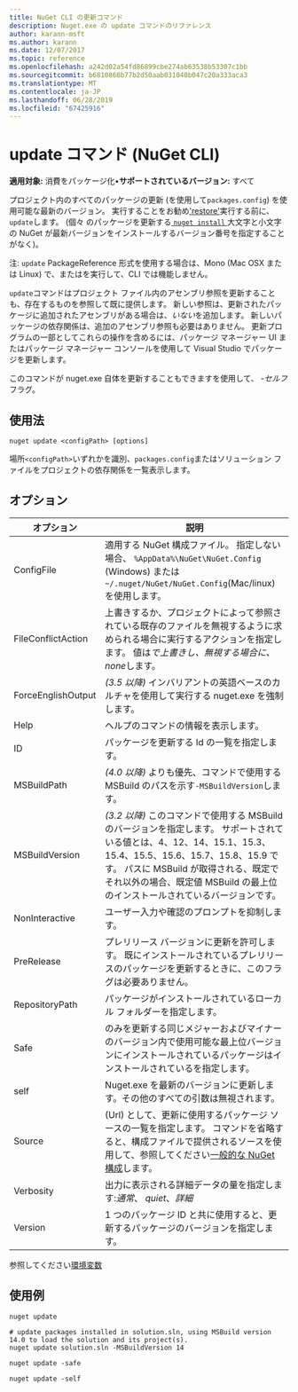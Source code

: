 ```yaml
---
title: NuGet CLI の更新コマンド
description: Nuget.exe の update コマンドのリファレンス
author: karann-msft
ms.author: karann
ms.date: 12/07/2017
ms.topic: reference
ms.openlocfilehash: a242d02a54fd86899cbe274ab63538b53307c1bb
ms.sourcegitcommit: b6810860b77b2d50aab031040b047c20a333aca3
ms.translationtype: MT
ms.contentlocale: ja-JP
ms.lasthandoff: 06/28/2019
ms.locfileid: "67425916"
---
```

# <a name="update-command-nuget-cli"></a>update コマンド (NuGet CLI)

**適用対象:** 消費をパッケージ化&bullet;**サポートされているバージョン:** すべて

プロジェクト内のすべてのパッケージの更新 (を使用して`packages.config`) を使用可能な最新のバージョン。 実行することをお勧め['restore'](cli-ref-restore.md)実行する前に、`update`します。 (個々 のパッケージを更新する[ `nuget install` ](cli-ref-install.md)大文字と小文字の NuGet が最新バージョンをインストールするバージョン番号を指定することがなく)。

注: `update` PackageReference 形式を使用する場合は、Mono (Mac OSX または Linux) で、またはを実行して、CLI では機能しません。

`update`コマンドはプロジェクト ファイル内のアセンブリ参照を更新することも、存在するものを参照して既に提供します。 新しい参照は、更新されたパッケージに追加されたアセンブリがある場合は、*いない*を追加します。 新しいパッケージの依存関係は、追加のアセンブリ参照も必要はありません。 更新プログラムの一部としてこれらの操作を含めるには、パッケージ マネージャー UI またはパッケージ マネージャー コンソールを使用して Visual Studio でパッケージを更新します。

このコマンドが nuget.exe 自体を更新することもできますを使用して、 *-セルフ*フラグ。

## <a name="usage"></a>使用法

```cli
nuget update <configPath> [options]
```

場所`<configPath>`いずれかを識別、`packages.config`またはソリューション ファイルをプロジェクトの依存関係を一覧表示します。

## <a name="options"></a>オプション

| オプション | 説明 |
| --- | --- |
| ConfigFile | 適用する NuGet 構成ファイル。 指定しない場合、 `%AppData%\NuGet\NuGet.Config` (Windows) または`~/.nuget/NuGet/NuGet.Config`(Mac/linux) を使用します。|
| FileConflictAction | 上書きするか、プロジェクトによって参照されている既存のファイルを無視するように求められる場合に実行するアクションを指定します。 値は*で上書きし、無視する場合に、none*します。 |
| ForceEnglishOutput | *(3.5 以降)* インバリアントの英語ベースのカルチャを使用して実行する nuget.exe を強制します。 |
| Help | ヘルプのコマンドの情報を表示します。 |
| ID | パッケージを更新する Id の一覧を指定します。 |
| MSBuildPath | *(4.0 以降)* よりも優先、コマンドで使用する MSBuild のパスを示す`-MSBuildVersion`します。 |
| MSBuildVersion | *(3.2 以降)* このコマンドで使用する MSBuild のバージョンを指定します。 サポートされている値とは、4、12、14、15.1、15.3、15.4、15.5、15.6、15.7、15.8、15.9 です。 パスに MSBuild が取得される、既定でそれ以外の場合、既定値 MSBuild の最上位のインストールされているバージョンです。 |
| NonInteractive | ユーザー入力や確認のプロンプトを抑制します。 |
| PreRelease | プレリリース バージョンに更新を許可します。 既にインストールされているプレリリースのパッケージを更新するときに、このフラグは必要ありません。 |
| RepositoryPath | パッケージがインストールされているローカル フォルダーを指定します。 |
| Safe | のみを更新する同じメジャーおよびマイナーのバージョン内で使用可能な最上位バージョンにインストールされているパッケージはインストールされているを指定します。 |
| self | Nuget.exe を最新のバージョンに更新します。その他のすべての引数は無視されます。 |
| Source | (Url) として、更新に使用するパッケージ ソースの一覧を指定します。 コマンドを省略すると、構成ファイルで提供されるソースを使用して、参照してください[一般的な NuGet 構成](../consume-packages/configuring-nuget-behavior.md)します。 |
| Verbosity | 出力に表示される詳細データの量を指定します:*通常*、 *quiet*、*詳細* |
| Version | 1 つのパッケージ ID と共に使用すると、更新するパッケージのバージョンを指定します。 |

参照してください[環境変数](cli-ref-environment-variables.md)

## <a name="examples"></a>使用例

```cli
nuget update

# update packages installed in solution.sln, using MSBuild version 14.0 to load the solution and its project(s).
nuget update solution.sln -MSBuildVersion 14

nuget update -safe

nuget update -self
```
